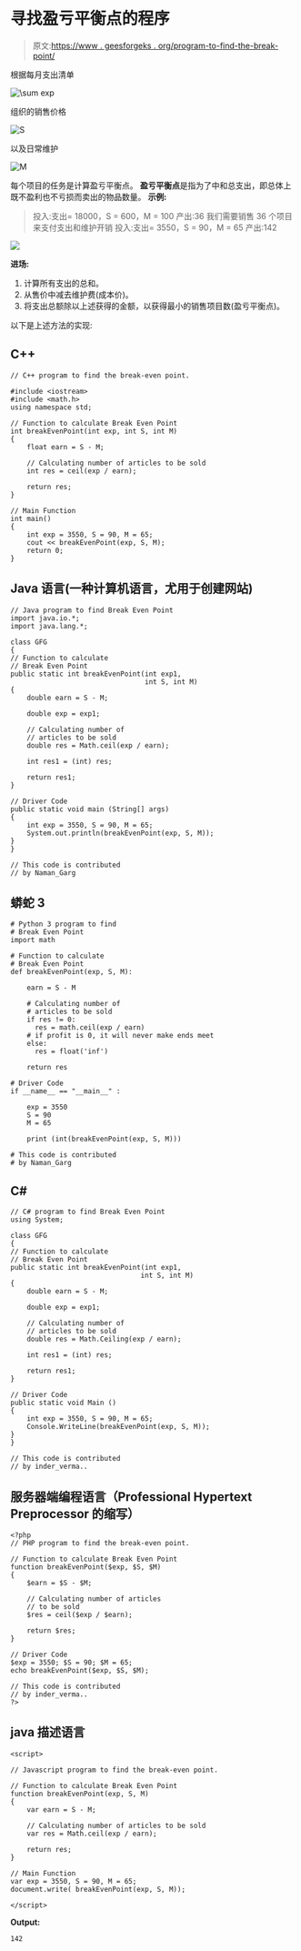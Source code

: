 # 寻找盈亏平衡点的程序

> 原文:[https://www . geesforgeks . org/program-to-find-the-break-point/](https://www.geeksforgeeks.org/program-to-find-the-break-even-point/)

根据每月支出清单

![\sum exp     ](img/f644dd409020a92111453ca4a4fdc163.png "Rendered by QuickLaTeX.com")

组织的销售价格

![S     ](img/5a236a1d73c63774e87e9e606fd56b2b.png "Rendered by QuickLaTeX.com")

以及日常维护

![M     ](img/b9d1076c4f2bd7d7337441efedf9c2c2.png "Rendered by QuickLaTeX.com")

每个项目的任务是计算盈亏平衡点。
**盈亏平衡点**是指为了中和总支出，即总体上既不盈利也不亏损而卖出的物品数量。
**示例:**

> 投入:支出= 18000，S = 600，M = 100
> 产出:36
> 我们需要销售 36 个项目来支付支出和维护开销
> 投入:支出= 3550，S = 90，M = 65
> 产出:142

![](img/95678e9a909761587dc6a556e721be8a.png)

**进场:**

1.  计算所有支出的总和。
2.  从售价中减去维护费(成本价)。
3.  将支出总额除以上述获得的金额，以获得最小的销售项目数(盈亏平衡点)。

以下是上述方法的实现:

## C++

```
// C++ program to find the break-even point.

#include <iostream>
#include <math.h>
using namespace std;

// Function to calculate Break Even Point
int breakEvenPoint(int exp, int S, int M)
{
    float earn = S - M;

    // Calculating number of articles to be sold
    int res = ceil(exp / earn);

    return res;
}

// Main Function
int main()
{
    int exp = 3550, S = 90, M = 65;
    cout << breakEvenPoint(exp, S, M);
    return 0;
}
```

## Java 语言(一种计算机语言，尤用于创建网站)

```
// Java program to find Break Even Point
import java.io.*;
import java.lang.*;

class GFG
{
// Function to calculate
// Break Even Point
public static int breakEvenPoint(int exp1,
                                 int S, int M)
{
    double earn = S - M;

    double exp = exp1;

    // Calculating number of
    // articles to be sold
    double res = Math.ceil(exp / earn);

    int res1 = (int) res;

    return res1;
}

// Driver Code
public static void main (String[] args)
{
    int exp = 3550, S = 90, M = 65;
    System.out.println(breakEvenPoint(exp, S, M));
}
}

// This code is contributed
// by Naman_Garg
```

## 蟒蛇 3

```
# Python 3 program to find
# Break Even Point
import math

# Function to calculate
# Break Even Point
def breakEvenPoint(exp, S, M):

    earn = S - M

    # Calculating number of
    # articles to be sold
    if res != 0:
      res = math.ceil(exp / earn)
    # if profit is 0, it will never make ends meet
    else:
      res = float('inf')

    return res

# Driver Code
if __name__ == "__main__" :

    exp = 3550
    S = 90
    M = 65

    print (int(breakEvenPoint(exp, S, M)))

# This code is contributed
# by Naman_Garg
```

## C#

```
// C# program to find Break Even Point
using System;

class GFG
{
// Function to calculate
// Break Even Point
public static int breakEvenPoint(int exp1,
                                int S, int M)
{
    double earn = S - M;

    double exp = exp1;

    // Calculating number of
    // articles to be sold
    double res = Math.Ceiling(exp / earn);

    int res1 = (int) res;

    return res1;
}

// Driver Code
public static void Main ()
{
    int exp = 3550, S = 90, M = 65;
    Console.WriteLine(breakEvenPoint(exp, S, M));
}
}

// This code is contributed
// by inder_verma..
```

## 服务器端编程语言（Professional Hypertext Preprocessor 的缩写）

```
<?php
// PHP program to find the break-even point.

// Function to calculate Break Even Point
function breakEvenPoint($exp, $S, $M)
{
    $earn = $S - $M;

    // Calculating number of articles
    // to be sold
    $res = ceil($exp / $earn);

    return $res;
}

// Driver Code
$exp = 3550; $S = 90; $M = 65;
echo breakEvenPoint($exp, $S, $M);

// This code is contributed
// by inder_verma..
?>
```

## java 描述语言

```
<script>

// Javascript program to find the break-even point.

// Function to calculate Break Even Point
function breakEvenPoint(exp, S, M)
{
    var earn = S - M;

    // Calculating number of articles to be sold
    var res = Math.ceil(exp / earn);

    return res;
}

// Main Function
var exp = 3550, S = 90, M = 65;
document.write( breakEvenPoint(exp, S, M));

</script>
```

**Output:** 

```
142
```